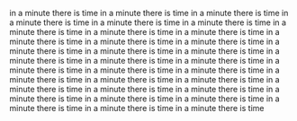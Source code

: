 in a minute there is time
in a minute there is time
in a minute there is time
in a minute there is time
in a minute there is time
in a minute there is time
in a minute there is time
in a minute there is time
in a minute there is time
in a minute there is time
in a minute there is time
in a minute there is time
in a minute there is time
in a minute there is time
in a minute there is time
in a minute there is time
in a minute there is time
in a minute there is time
in a minute there is time
in a minute there is time
in a minute there is time
in a minute there is time
in a minute there is time
in a minute there is time
in a minute there is time
in a minute there is time
in a minute there is time
in a minute there is time
in a minute there is time
in a minute there is time
in a minute there is time
in a minute there is time
in a minute there is time

